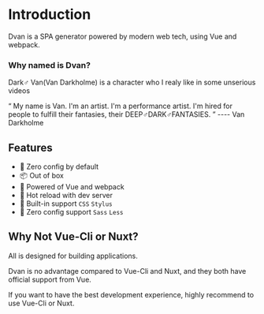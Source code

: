 # Introduction
Dvan is a SPA generator powered by modern web tech, using Vue and webpack.

### Why named is Dvan?

Dark♂ Van(Van Darkholme) is a character who I realy like in some unserious videos

“ My name is Van. I'm an artist. I'm a performance artist. I'm hired for people to fulfill their fantasies, their DEEP♂DARK♂FANTASIES.  ” ---- Van Darkholme

## Features
- 🚀 Zero config by default
- 📦 Out of box
- 💪 Powered of Vue and webpack
- 🔧 Hot reload with dev server
- 🔗 Built-in support `CSS` `Stylus`
- 🔨 Zero config support `Sass` `Less`

## Why Not Vue-Cli or Nuxt?
All is designed for building applications.

Dvan is no advantage compared to Vue-Cli and Nuxt, and they both have official support from Vue.

If you want to have the best development experience, highly recommend to use Vue-Cli or Nuxt.